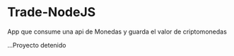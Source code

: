 # Trade-NodeJS
App que consume una api de Monedas y guarda el valor de criptomonedas

...Proyecto detenido
